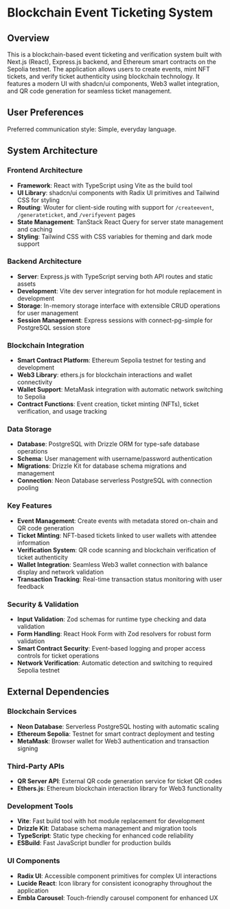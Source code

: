# Blockchain Event Ticketing System

## Overview

This is a blockchain-based event ticketing and verification system built with Next.js (React), Express.js backend, and Ethereum smart contracts on the Sepolia testnet. The application allows users to create events, mint NFT tickets, and verify ticket authenticity using blockchain technology. It features a modern UI with shadcn/ui components, Web3 wallet integration, and QR code generation for seamless ticket management.

## User Preferences

Preferred communication style: Simple, everyday language.

## System Architecture

### Frontend Architecture
- **Framework**: React with TypeScript using Vite as the build tool
- **UI Library**: shadcn/ui components with Radix UI primitives and Tailwind CSS for styling
- **Routing**: Wouter for client-side routing with support for `/createevent`, `/generateticket`, and `/verifyevent` pages
- **State Management**: TanStack React Query for server state management and caching
- **Styling**: Tailwind CSS with CSS variables for theming and dark mode support

### Backend Architecture
- **Server**: Express.js with TypeScript serving both API routes and static assets
- **Development**: Vite dev server integration for hot module replacement in development
- **Storage**: In-memory storage interface with extensible CRUD operations for user management
- **Session Management**: Express sessions with connect-pg-simple for PostgreSQL session store

### Blockchain Integration
- **Smart Contract Platform**: Ethereum Sepolia testnet for testing and development
- **Web3 Library**: ethers.js for blockchain interactions and wallet connectivity
- **Wallet Support**: MetaMask integration with automatic network switching to Sepolia
- **Contract Functions**: Event creation, ticket minting (NFTs), ticket verification, and usage tracking

### Data Storage
- **Database**: PostgreSQL with Drizzle ORM for type-safe database operations
- **Schema**: User management with username/password authentication
- **Migrations**: Drizzle Kit for database schema migrations and management
- **Connection**: Neon Database serverless PostgreSQL with connection pooling

### Key Features
- **Event Management**: Create events with metadata stored on-chain and QR code generation
- **Ticket Minting**: NFT-based tickets linked to user wallets with attendee information
- **Verification System**: QR code scanning and blockchain verification of ticket authenticity
- **Wallet Integration**: Seamless Web3 wallet connection with balance display and network validation
- **Transaction Tracking**: Real-time transaction status monitoring with user feedback

### Security & Validation
- **Input Validation**: Zod schemas for runtime type checking and data validation
- **Form Handling**: React Hook Form with Zod resolvers for robust form validation
- **Smart Contract Security**: Event-based logging and proper access controls for ticket operations
- **Network Verification**: Automatic detection and switching to required Sepolia testnet

## External Dependencies

### Blockchain Services
- **Neon Database**: Serverless PostgreSQL hosting with automatic scaling
- **Ethereum Sepolia**: Testnet for smart contract deployment and testing
- **MetaMask**: Browser wallet for Web3 authentication and transaction signing

### Third-Party APIs
- **QR Server API**: External QR code generation service for ticket QR codes
- **Ethers.js**: Ethereum blockchain interaction library for Web3 functionality

### Development Tools
- **Vite**: Fast build tool with hot module replacement for development
- **Drizzle Kit**: Database schema management and migration tools
- **TypeScript**: Static type checking for enhanced code reliability
- **ESBuild**: Fast JavaScript bundler for production builds

### UI Components
- **Radix UI**: Accessible component primitives for complex UI interactions
- **Lucide React**: Icon library for consistent iconography throughout the application
- **Embla Carousel**: Touch-friendly carousel component for enhanced UX